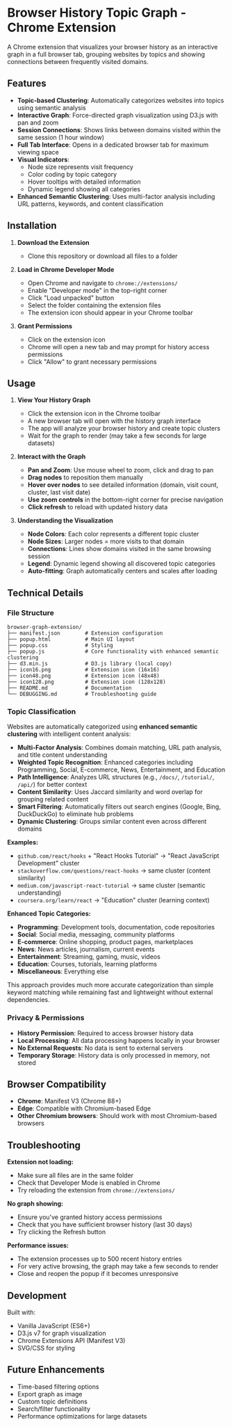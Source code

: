 # Browser History Topic Graph - Chrome Extension

A Chrome extension that visualizes your browser history as an interactive graph in a full browser tab, grouping websites by topics and showing connections between frequently visited domains.

## Features

- **Topic-based Clustering**: Automatically categorizes websites into topics using semantic analysis
- **Interactive Graph**: Force-directed graph visualization using D3.js with pan and zoom
- **Session Connections**: Shows links between domains visited within the same session (1 hour window)
- **Full Tab Interface**: Opens in a dedicated browser tab for maximum viewing space
- **Visual Indicators**: 
  - Node size represents visit frequency
  - Color coding by topic category
  - Hover tooltips with detailed information
  - Dynamic legend showing all categories
- **Enhanced Semantic Clustering**: Uses multi-factor analysis including URL patterns, keywords, and content classification

## Installation

1. **Download the Extension**
   - Clone this repository or download all files to a folder

2. **Load in Chrome Developer Mode**
   - Open Chrome and navigate to `chrome://extensions/`
   - Enable "Developer mode" in the top-right corner
   - Click "Load unpacked" button
   - Select the folder containing the extension files
   - The extension icon should appear in your Chrome toolbar

3. **Grant Permissions**
   - Click on the extension icon
   - Chrome will open a new tab and may prompt for history access permissions
   - Click "Allow" to grant necessary permissions

## Usage

1. **View Your History Graph**
   - Click the extension icon in the Chrome toolbar
   - A new browser tab will open with the history graph interface
   - The app will analyze your browser history and create topic clusters
   - Wait for the graph to render (may take a few seconds for large datasets)

2. **Interact with the Graph**
   - **Pan and Zoom**: Use mouse wheel to zoom, click and drag to pan
   - **Drag nodes** to reposition them manually
   - **Hover over nodes** to see detailed information (domain, visit count, cluster, last visit date)
   - **Use zoom controls** in the bottom-right corner for precise navigation
   - **Click refresh** to reload with updated history data

3. **Understanding the Visualization**
   - **Node Colors**: Each color represents a different topic cluster
   - **Node Sizes**: Larger nodes = more visits to that domain
   - **Connections**: Lines show domains visited in the same browsing session
   - **Legend**: Dynamic legend showing all discovered topic categories
   - **Auto-fitting**: Graph automatically centers and scales after loading

## Technical Details

### File Structure
```
browser-graph-extension/
├── manifest.json        # Extension configuration
├── popup.html           # Main UI layout
├── popup.css            # Styling
├── popup.js             # Core functionality with enhanced semantic clustering
├── d3.min.js            # D3.js library (local copy)
├── icon16.png           # Extension icon (16x16)
├── icon48.png           # Extension icon (48x48)
├── icon128.png          # Extension icon (128x128)
├── README.md            # Documentation
└── DEBUGGING.md         # Troubleshooting guide
```

### Topic Classification
Websites are automatically categorized using **enhanced semantic clustering** with intelligent content analysis:

- **Multi-Factor Analysis**: Combines domain matching, URL path analysis, and title content understanding
- **Weighted Topic Recognition**: Enhanced categories including Programming, Social, E-commerce, News, Entertainment, and Education
- **Path Intelligence**: Analyzes URL structures (e.g., `/docs/`, `/tutorial/`, `/api/`) for better context
- **Content Similarity**: Uses Jaccard similarity and word overlap for grouping related content
- **Smart Filtering**: Automatically filters out search engines (Google, Bing, DuckDuckGo) to eliminate hub problems
- **Dynamic Clustering**: Groups similar content even across different domains

**Examples:**
- `github.com/react/hooks` + "React Hooks Tutorial" → "React JavaScript Development" cluster
- `stackoverflow.com/questions/react-hooks` → same cluster (content similarity)  
- `medium.com/javascript-react-tutorial` → same cluster (semantic understanding)
- `coursera.org/learn/react` → "Education" cluster (learning context)

**Enhanced Topic Categories:**
- **Programming**: Development tools, documentation, code repositories
- **Social**: Social media, messaging, community platforms  
- **E-commerce**: Online shopping, product pages, marketplaces
- **News**: News articles, journalism, current events
- **Entertainment**: Streaming, gaming, music, videos
- **Education**: Courses, tutorials, learning platforms
- **Miscellaneous**: Everything else

This approach provides much more accurate categorization than simple keyword matching while remaining fast and lightweight without external dependencies.

### Privacy & Permissions

- **History Permission**: Required to access browser history data
- **Local Processing**: All data processing happens locally in your browser
- **No External Requests**: No data is sent to external servers
- **Temporary Storage**: History data is only processed in memory, not stored

## Browser Compatibility

- **Chrome**: Manifest V3 (Chrome 88+)
- **Edge**: Compatible with Chromium-based Edge
- **Other Chromium browsers**: Should work with most Chromium-based browsers

## Troubleshooting

**Extension not loading:**
- Make sure all files are in the same folder
- Check that Developer Mode is enabled in Chrome
- Try reloading the extension from `chrome://extensions/`

**No graph showing:**
- Ensure you've granted history access permissions
- Check that you have sufficient browser history (last 30 days)
- Try clicking the Refresh button

**Performance issues:**
- The extension processes up to 500 recent history entries
- For very active browsing, the graph may take a few seconds to render
- Close and reopen the popup if it becomes unresponsive

## Development

Built with:
- Vanilla JavaScript (ES6+)
- D3.js v7 for graph visualization
- Chrome Extensions API (Manifest V3)
- SVG/CSS for styling

## Future Enhancements

- Time-based filtering options
- Export graph as image
- Custom topic definitions
- Search/filter functionality
- Performance optimizations for large datasets
